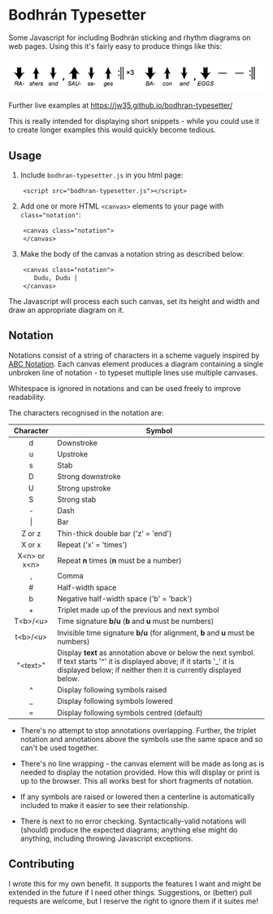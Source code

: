 # Bodhrán Typesetter

Some Javascript for including Bodhrán sticking and rhythm diagrams on web
pages. Using this it's fairly easy to produce things like this:

![example pattern](example.png)

Further live examples at https://jw35.github.io/bodhran-typesetter/

This is really intended for displaying short snippets - while you could use
it to create longer examples this would quickly become tedious.

## Usage

1. Include `bodhran-typesetter.js` in you html page:

```
    <script src="bodhran-typesetter.js"></script>
```

2. Add one or more HTML `<canvas>` elements to your page with
   `class="notation"`:

```
    <canvas class="notation">
    </canvas>
```

3. Make the body of the canvas a notation string as described below:

```
    <canvas class="notation">
       Dudu, Dudu |
    </canvas>
```

The Javascript will process each such canvas, set its height and width
and draw an appropriate diagram on it.

## Notation

Notations consist of a string of characters in a scheme vaguely
inspired by [ABC Notation](http://abcnotation.com/). Each canvas element
produces a diagram containing a single unbroken line of notation - to
typeset multiple lines use multiple canvases.

Whitespace is ignored in notations and can be used freely to improve
readability.

The characters recognised in the notation are:

Character | Symbol
:-------: | ------
d | Downstroke
u | Upstroke
s | Stab
D | Strong downstroke
U | Strong upstroke
S | Strong stab
\- | Dash
\| | Bar
Z or z | Thin-thick double bar ('z' = 'end')
X or x | Repeat ('x' = 'times')
X\<n\> or x\<n\> | Repeat **n** times (**n** must be a number)
, | Comma
\# | Half-width space
b | Negative half-width space ('b' = 'back')
\+ | Triplet made up of the previous and next symbol
T\<b\>/\<u\> | Time signature **b/u** (**b** and **u** must be numbers)
t\<b\>/\<u\> | Invisible time signature **b/u** (for alignment, **b** and **u** must be numbers)
"\<text\>" | Display **text** as annotation above or below the next symbol. If text starts '^' it is displayed above; if it starts '_' it is displayed below; if neither then it is currently displayed below.
^ | Display following symbols raised
_ | Display following symbols lowered
= | Display following symbols centred (default)

* There's no attempt to stop annotations overlapping. Further, the triplet notation and
annotations above the symbols use the same space and so can't be used together.

* There's no line wrapping - the canvas element will be made as long as is needed to
display the notation provided. How this will display or print is up to the browser.
This all works best for short fragments of notation.

* If any symbols are raised or lowered then a centerline is automatically included
to make it easier to see their relationship.

* There is next to no error checking. Syntactically-valid notations will
(should) produce the expected diagrams; anything else might do anything,
including throwing Javascript exceptions.

## Contributing

I wrote this for my own benefit. It supports the features I want and might be
extended in the future if I need other things. Suggestions, or (better) pull requests
are welcome, but I reserve the right to ignore them if it suites me!
